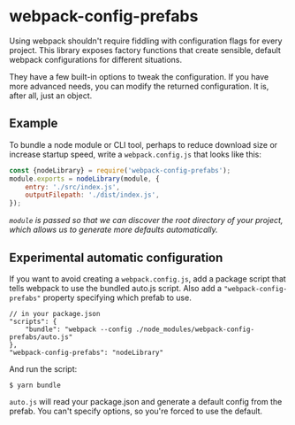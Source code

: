 # webpack-config-prefabs

Using webpack shouldn't require fiddling with configuration flags for every project.  This
library exposes factory functions that create sensible, default webpack configurations
for different situations.

They have a few built-in options to tweak the configuration.  If
you have more advanced needs, you can modify the returned configuration.
It is, after all, just an object.

## Example

To bundle a node module or CLI tool, perhaps to reduce download size or increase startup speed,
write a `webpack.config.js` that looks like this:

```javascript
const {nodeLibrary} = require('webpack-config-prefabs');
module.exports = nodeLibrary(module, {
    entry: './src/index.js',
    outputFilepath: './dist/index.js',
});
```

*`module` is passed so that we can discover the root directory of your project, which
allows us to generate more defaults automatically.*

## Experimental automatic configuration

If you want to avoid creating a `webpack.config.js`, add a package script that
tells webpack to use the bundled auto.js script.  Also add a
`"webpack-config-prefabs"` property specifying which prefab to use.

```
// in your package.json
"scripts": {
    "bundle": "webpack --config ./node_modules/webpack-config-prefabs/auto.js"
},
"webpack-config-prefabs": "nodeLibrary"
```

And run the script:

```
$ yarn bundle
```

`auto.js` will read your package.json and generate a default config from the
prefab.  You can't specify options, so you're forced to use the default.